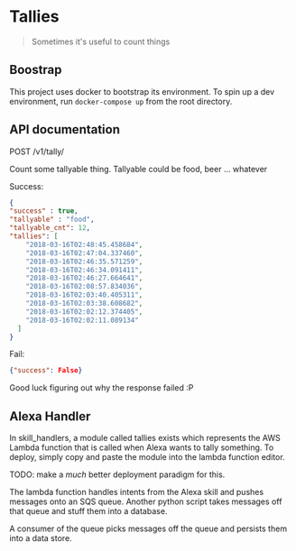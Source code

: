 # Tallies

> Sometimes it's useful to count things

## Boostrap

This project uses docker to bootstrap its environment. To spin up a dev environment, run `docker-compose up` from
the root directory.

## API documentation

POST /v1/tally/<tallyable>

Count some tallyable thing. Tallyable could be food, beer ... whatever

Success:

```json
{
"success" : true,
"tallyable" : "food",
"tallyable_cnt": 12,
"tallies": [
    "2018-03-16T02:48:45.458684", 
    "2018-03-16T02:47:04.337460", 
    "2018-03-16T02:46:35.571259", 
    "2018-03-16T02:46:34.091411", 
    "2018-03-16T02:46:27.664641", 
    "2018-03-16T02:08:57.834036", 
    "2018-03-16T02:03:40.405311", 
    "2018-03-16T02:03:38.608682", 
    "2018-03-16T02:02:12.374405", 
    "2018-03-16T02:02:11.089134"
  ] 
}
```

Fail:

```json
{"success": False}
```

Good luck figuring out why the response failed :P


## Alexa Handler

In skill_handlers, a module called tallies exists which represents the AWS
Lambda function that is called when Alexa wants to tally something. To deploy,
simply copy and paste the module into the lambda function editor.

TODO: make a _much_ better deployment paradigm for this.

The lambda function handles intents from the Alexa skill and pushes messages onto
an SQS queue. Another python script takes messages off that queue and stuff them
into a database.

A consumer of the queue picks messages off the queue and persists them into a
data store.
